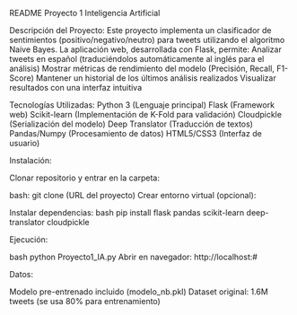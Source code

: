README Proyecto 1 Inteligencia Artificial

Descripción del Proyecto:
Este proyecto implementa un clasificador de sentimientos (positivo/negativo/neutro) para tweets utilizando el algoritmo Naive Bayes. La aplicación web, desarrollada con Flask, permite:
Analizar tweets en español (traduciéndolos automáticamente al inglés para el análisis)
Mostrar métricas de rendimiento del modelo (Precisión, Recall, F1-Score)
Mantener un historial de los últimos análisis realizados
Visualizar resultados con una interfaz intuitiva

Tecnologías Utilizadas:
Python 3 (Lenguaje principal)
Flask (Framework web)
Scikit-learn (Implementación de K-Fold para validación)
Cloudpickle (Serialización del modelo)
Deep Translator (Traducción de textos)
Pandas/Numpy (Procesamiento de datos)
HTML5/CSS3 (Interfaz de usuario)

Instalación:

Clonar repositorio y entrar en la carpeta:

bash:
git clone (URL del proyecto)
Crear entorno virtual (opcional):


Instalar dependencias:
bash
pip install flask pandas scikit-learn deep-translator cloudpickle


Ejecución:

bash
python Proyecto1_IA.py
Abrir en navegador: http://localhost:#

Datos:

Modelo pre-entrenado incluido (modelo_nb.pkl)
Dataset original: 1.6M tweets (se usa 80% para entrenamiento)

